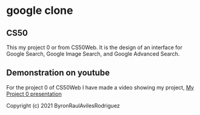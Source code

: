 # google clone

## CS50
This my project 0 or from CS50Web. It is the design of an interface for Google Search, Google Image Search, and Google Advanced Search.

## Demonstration on youtube
For the project 0 of CS50Web I have made a video showing my project,
[My Project 0 presentation](https://www.youtube.com/watch?v=_zFFw6SIzcU)

Copyright (c) 2021 ByronRaulAvilesRodriguez
